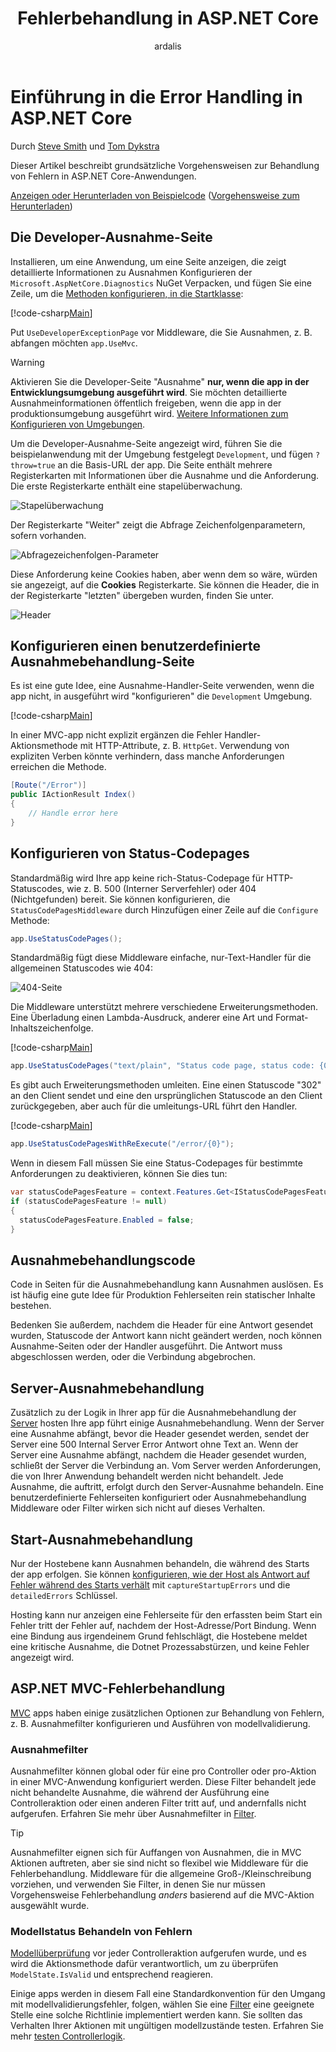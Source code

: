 ﻿---
title: Fehlerbehandlung in ASP.NET Core
author: ardalis
description: 'Gewusst wie: Behandeln von Fehlern in ASP.NET Core-Anwendungen zu ermitteln.'
keywords: ASP.NET Core, Fehlerbehandlung, Behandlung von Ausnahmen
ms.author: tdykstra
manager: wpickett
ms.date: 11/30/2016
ms.topic: article
ms.assetid: 4db51023-c8a6-4119-bbbe-3917e272c260
ms.technology: aspnet
ms.prod: asp.net-core
uid: fundamentals/error-handling
ms.custom: H1Hack27Feb2017
ms.openlocfilehash: de2ba0ff9ad17c198c06b510ecfb49f808721bdf
ms.sourcegitcommit: 9a9483aceb34591c97451997036a9120c3fe2baf
ms.translationtype: MT
ms.contentlocale: de-DE
ms.lasthandoff: 11/10/2017
---
# <a name="introduction-to-error-handling-in-aspnet-core"></a>Einführung in die Error Handling in ASP.NET Core

Durch [Steve Smith](https://ardalis.com/) und [Tom Dykstra](https://github.com/tdykstra/)

Dieser Artikel beschreibt grundsätzliche Vorgehensweisen zur Behandlung von Fehlern in ASP.NET Core-Anwendungen.

[Anzeigen oder Herunterladen von Beispielcode](https://github.com/aspnet/Docs/tree/master/aspnetcore/fundamentals/error-handling/sample) ([Vorgehensweise zum Herunterladen](xref:tutorials/index#how-to-download-a-sample))

## <a name="the-developer-exception-page"></a>Die Developer-Ausnahme-Seite

Installieren, um eine Anwendung, um eine Seite anzeigen, die zeigt detaillierte Informationen zu Ausnahmen Konfigurieren der `Microsoft.AspNetCore.Diagnostics` NuGet Verpacken, und fügen Sie eine Zeile, um die [Methoden konfigurieren, in die Startklasse](startup.md):

[!code-csharp[Main](error-handling/sample/Startup.cs?name=snippet_DevExceptionPage&highlight=7)]

Put `UseDeveloperExceptionPage` vor Middleware, die Sie Ausnahmen, z. B. abfangen möchten `app.UseMvc`.

>[!WARNING]
> Aktivieren Sie die Developer-Seite "Ausnahme" **nur, wenn die app in der Entwicklungsumgebung ausgeführt wird**. Sie möchten detaillierte Ausnahmeinformationen öffentlich freigeben, wenn die app in der produktionsumgebung ausgeführt wird. [Weitere Informationen zum Konfigurieren von Umgebungen](environments.md).

Um die Developer-Ausnahme-Seite angezeigt wird, führen Sie die beispielanwendung mit der Umgebung festgelegt `Development`, und fügen `?throw=true` an die Basis-URL der app. Die Seite enthält mehrere Registerkarten mit Informationen über die Ausnahme und die Anforderung. Die erste Registerkarte enthält eine stapelüberwachung. 

![Stapelüberwachung](error-handling/_static/developer-exception-page.png)

Der Registerkarte "Weiter" zeigt die Abfrage Zeichenfolgenparametern, sofern vorhanden.

![Abfragezeichenfolgen-Parameter](error-handling/_static/developer-exception-page-query.png)

Diese Anforderung keine Cookies haben, aber wenn dem so wäre, würden sie angezeigt, auf die **Cookies** Registerkarte. Sie können die Header, die in der Registerkarte "letzten" übergeben wurden, finden Sie unter.

![Header](error-handling/_static/developer-exception-page-headers.png)

## <a name="configuring-a-custom-exception-handling-page"></a>Konfigurieren einen benutzerdefinierte Ausnahmebehandlung-Seite

Es ist eine gute Idee, eine Ausnahme-Handler-Seite verwenden, wenn die app nicht, in ausgeführt wird "konfigurieren" die `Development` Umgebung.

[!code-csharp[Main](error-handling/sample/Startup.cs?name=snippet_DevExceptionPage&highlight=11)]

In einer MVC-app nicht explizit ergänzen die Fehler Handler-Aktionsmethode mit HTTP-Attribute, z. B. `HttpGet`. Verwendung von expliziten Verben könnte verhindern, dass manche Anforderungen erreichen die Methode.

```csharp
[Route("/Error")]
public IActionResult Index()
{
    // Handle error here
}
```

## <a name="configuring-status-code-pages"></a>Konfigurieren von Status-Codepages

Standardmäßig wird Ihre app keine rich-Status-Codepage für HTTP-Statuscodes, wie z. B. 500 (Interner Serverfehler) oder 404 (Nichtgefunden) bereit. Sie können konfigurieren, die `StatusCodePagesMiddleware` durch Hinzufügen einer Zeile auf die `Configure` Methode:

```csharp
app.UseStatusCodePages();
```

Standardmäßig fügt diese Middleware einfache, nur-Text-Handler für die allgemeinen Statuscodes wie 404:

![404-Seite](error-handling/_static/default-404-status-code.png)

Die Middleware unterstützt mehrere verschiedene Erweiterungsmethoden. Eine Überladung einen Lambda-Ausdruck, anderer eine Art und Format-Inhaltszeichenfolge.

[!code-csharp[Main](error-handling/sample/Startup.cs?name=snippet_StatusCodePages)]

```csharp
app.UseStatusCodePages("text/plain", "Status code page, status code: {0}");
```

Es gibt auch Erweiterungsmethoden umleiten. Eine einen Statuscode "302" an den Client sendet und eine den ursprünglichen Statuscode an den Client zurückgegeben, aber auch für die umleitungs-URL führt den Handler.

[!code-csharp[Main](error-handling/sample/Startup.cs?name=snippet_StatusCodePagesWithRedirect)]

```csharp
app.UseStatusCodePagesWithReExecute("/error/{0}");
```

Wenn in diesem Fall müssen Sie eine Status-Codepages für bestimmte Anforderungen zu deaktivieren, können Sie dies tun:

```csharp
var statusCodePagesFeature = context.Features.Get<IStatusCodePagesFeature>();
if (statusCodePagesFeature != null)
{
  statusCodePagesFeature.Enabled = false;
}
```

## <a name="exception-handling-code"></a>Ausnahmebehandlungscode

Code in Seiten für die Ausnahmebehandlung kann Ausnahmen auslösen. Es ist häufig eine gute Idee für Produktion Fehlerseiten rein statischer Inhalte bestehen.

Bedenken Sie außerdem, nachdem die Header für eine Antwort gesendet wurden, Statuscode der Antwort kann nicht geändert werden, noch können Ausnahme-Seiten oder der Handler ausgeführt. Die Antwort muss abgeschlossen werden, oder die Verbindung abgebrochen.

## <a name="server-exception-handling"></a>Server-Ausnahmebehandlung

Zusätzlich zu der Logik in Ihrer app für die Ausnahmebehandlung der [Server](servers/index.md) hosten Ihre app führt einige Ausnahmebehandlung. Wenn der Server eine Ausnahme abfängt, bevor die Header gesendet werden, sendet der Server eine 500 Internal Server Error Antwort ohne Text an. Wenn der Server eine Ausnahme abfängt, nachdem die Header gesendet wurden, schließt der Server die Verbindung an. Vom Server werden Anforderungen, die von Ihrer Anwendung behandelt werden nicht behandelt. Jede Ausnahme, die auftritt, erfolgt durch den Server-Ausnahme behandeln. Eine benutzerdefinierte Fehlerseiten konfiguriert oder Ausnahmebehandlung Middleware oder Filter wirken sich nicht auf dieses Verhalten.

## <a name="startup-exception-handling"></a>Start-Ausnahmebehandlung

Nur der Hostebene kann Ausnahmen behandeln, die während des Starts der app erfolgen. Sie können [konfigurieren, wie der Host als Antwort auf Fehler während des Starts verhält](hosting.md#detailed-errors) mit `captureStartupErrors` und die `detailedErrors` Schlüssel.

Hosting kann nur anzeigen eine Fehlerseite für den erfassten beim Start ein Fehler tritt der Fehler auf, nachdem der Host-Adresse/Port Bindung. Wenn eine Bindung aus irgendeinem Grund fehlschlägt, die Hostebene meldet eine kritische Ausnahme, die Dotnet Prozessabstürzen, und keine Fehler angezeigt wird.

## <a name="aspnet-mvc-error-handling"></a>ASP.NET MVC-Fehlerbehandlung

[MVC](../mvc/index.md) apps haben einige zusätzlichen Optionen zur Behandlung von Fehlern, z. B. Ausnahmefilter konfigurieren und Ausführen von modellvalidierung.

### <a name="exception-filters"></a>Ausnahmefilter

Ausnahmefilter können global oder für eine pro Controller oder pro-Aktion in einer MVC-Anwendung konfiguriert werden. Diese Filter behandelt jede nicht behandelte Ausnahme, die während der Ausführung eine Controlleraktion oder einen anderen Filter tritt auf, und andernfalls nicht aufgerufen. Erfahren Sie mehr über Ausnahmefilter in [Filter](../mvc/controllers/filters.md).

>[!TIP]
> Ausnahmefilter eignen sich für Auffangen von Ausnahmen, die in MVC Aktionen auftreten, aber sie sind nicht so flexibel wie Middleware für die Fehlerbehandlung. Middleware für die allgemeine Groß-/Kleinschreibung vorziehen, und verwenden Sie Filter, in denen Sie nur müssen Vorgehensweise Fehlerbehandlung *anders* basierend auf die MVC-Aktion ausgewählt wurde.

### <a name="handling-model-state-errors"></a>Modellstatus Behandeln von Fehlern

[Modellüberprüfung](../mvc/models/validation.md) vor jeder Controlleraktion aufgerufen wurde, und es wird die Aktionsmethode dafür verantwortlich, um zu überprüfen `ModelState.IsValid` und entsprechend reagieren.

Einige apps werden in diesem Fall eine Standardkonvention für den Umgang mit modellvalidierungsfehler, folgen, wählen Sie eine [Filter](../mvc/controllers/filters.md) eine geeignete Stelle eine solche Richtlinie implementiert werden kann. Sie sollten das Verhalten Ihrer Aktionen mit ungültigen modellzustände testen. Erfahren Sie mehr [testen Controllerlogik](../mvc/controllers/testing.md).



